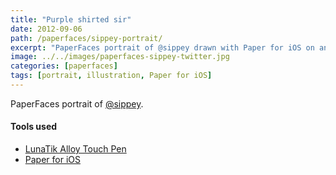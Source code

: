 ```yaml
---
title: "Purple shirted sir"
date: 2012-09-06
path: /paperfaces/sippey-portrait/
excerpt: "PaperFaces portrait of @sippey drawn with Paper for iOS on an iPad."
image: ../../images/paperfaces-sippey-twitter.jpg
categories: [paperfaces]
tags: [portrait, illustration, Paper for iOS]
---
```


PaperFaces portrait of [@sippey](https://twitter.com/sippey).

#### Tools used

- [LunaTik Alloy Touch Pen](https://www.amazon.com/gp/product/B00821TR7G/ref=as_li_ss_tl?ie=UTF8&tag=mademist-20&linkCode=as2&camp=1789&creative=390957&creativeASIN=B00821TR7G)
- [Paper for iOS](https://paper.bywetransfer.com/)
